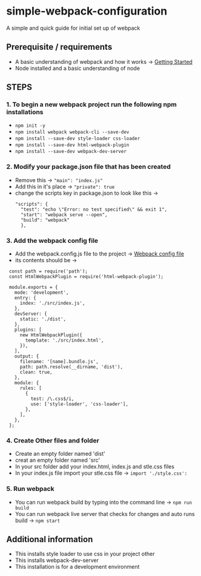 # simple-webpack-configuration
A simple and quick guide for initial set up of webpack

## Prerequisite / requirements
- A basic understanding of webpack and how it works -> [Getting Started](https://webpack.js.org/guides/asset-management/)
- Node installed and a basic understanding of node


## STEPS
### 1. To begin a new webpack project run the following npm installations
- ``` npm init -y ```
- ``` npm install webpack webpack-cli --save-dev ```
- ``` npm install --save-dev style-loader css-loader ```
- ``` npm install --save-dev html-webpack-plugin ```
- ``` npm install --save-dev webpack-dev-server ```

### 2. Modify your package.json file that has been created
- Remove this -> ```"main": "index.js" ```
- Add this in it's place -> ```"private": true```
- change the scripts key in package.json to look like this ->
  ```
  "scripts": {
    "test": "echo \"Error: no test specified\" && exit 1",
    "start": "webpack serve --open",
    "build": "webpack"
    }, 
  ```
 
 ### 3. Add the webpack config file
 - Add the webpack.config.js file to the project -> [Webpack config file](https://github.com/RayhanTabase/simple-webpack-configuration/blob/main/webpack.config.js)
 - its contents should be ->
 ```
  const path = require('path');
  const HtmlWebpackPlugin = require('html-webpack-plugin');

  module.exports = {
    mode: 'development',
    entry: {
      index: './src/index.js',
    },
    devServer: {
      static: './dist',
    },
    plugins: [
      new HtmlWebpackPlugin({
        template: './src/index.html',
      }),
    ],
    output: {
      filename: '[name].bundle.js',
      path: path.resolve(__dirname, 'dist'),
      clean: true,
    },
    module: {
      rules: [
        {
          test: /\.css$/i,
          use: ['style-loader', 'css-loader'],
        },
      ],
    },
  };

 ```
 ### 4. Create Other files and folder
 - Create an empty folder named 'dist'
 - creat an empty folder named 'src'
 - In your src folder add your index.html, index.js and stle.css files
 - In your index.js file import your stle.css file -> ``` import './style.css': ```

### 5. Run webpack
- You can run webpack build by typing into the command line -> ``` npm run build ```
- You can run webpack live server that checks for changes and auto runs build -> ``` npm start ```
 
 ## Additional information
 - This installs style loader to use css in your project other 
 - This installs webpack-dev-server
 - This installation is for a development environment
